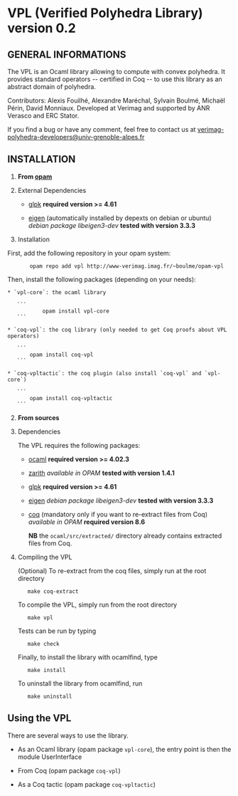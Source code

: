 # VPL (Verified Polyhedra Library) version 0.2

## GENERAL INFORMATIONS

The VPL is an Ocaml library allowing to compute with convex polyhedra.
It provides standard operators -- certified in Coq -- to use this library as an abstract domain of polyhedra.

Contributors: Alexis Fouilhé, Alexandre Maréchal, Sylvain Boulmé, Michaël Périn, David Monniaux.
Developed at Verimag and supported by ANR Verasco and ERC Stator.

If you find a bug or have any comment, feel free to contact us at verimag-polyhedra-developers@univ-grenoble-alpes.fr

## INSTALLATION

1. __From [opam](https://opam.ocaml.org/)__
	
  1. External Dependencies
	
     * [glpk](https://www.gnu.org/software/glpk/)
        __required version >= 4.61__

     * [eigen](http://eigen.tuxfamily.org/)
        (automatically installed by depexts on debian or ubuntu)
        _debian package libeigen3-dev_
         __tested with version 3.3.3__

  2. Installation
  
  First, add the following repository in your opam system:

           opam repo add vpl http://www-verimag.imag.fr/~boulme/opam-vpl

  Then, install the following packages (depending on your needs):

    * `vpl-core`: the ocaml library

       ```
               opam install vpl-core
       ```

    * `coq-vpl`: the coq library (only needed to get Coq proofs about VPL operators)

       ```
	       opam install coq-vpl
       ```

    * `coq-vpltactic`: the coq plugin (also install `coq-vpl` and `vpl-core`)

       ```
 	       opam install coq-vpltactic
       ```

2. __From sources__

  1. Dependencies

     The VPL requires the following packages:
	
     * [ocaml](http://caml.inria.fr/ocaml/index.en.html)
     __required version >= 4.02.3__
	
     * [zarith](https://forge.ocamlcore.org/projects/zarith)
     _available in OPAM_
     __tested with version 1.4.1__

     * [glpk](https://www.gnu.org/software/glpk/)
     __required version >= 4.61__

     * [eigen](http://eigen.tuxfamily.org/)
     _debian package libeigen3-dev_
     __tested with version 3.3.3__
	
     * [coq](https://coq.inria.fr/)
       (mandatory only if you want to re-extract files from Coq)
       _available in OPAM_
       __required version 8.6__

       __NB__ the `ocaml/src/extracted/` directory already contains extracted files from Coq.

  2. Compiling the VPL

     (Optional) To re-extract from the coq files, simply run at the root directory

            make coq-extract

     To compile the VPL, simply run from the root directory
	
            make vpl
	
     Tests can be run by typing

            make check

     Finally, to install the library with ocamlfind, type

            make install
	
     To uninstall the library from ocamlfind, run

            make uninstall


## Using the VPL

There are several ways to use the library.

* As an Ocaml library (opam package `vpl-core`),
the entry point is then the module UserInterface

* From Coq (opam package `coq-vpl`)

* As a Coq tactic (opam package `coq-vpltactic`)
